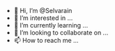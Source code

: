 - 👋 Hi, I’m @Selvarain
- 👀 I’m interested in ...
- 🌱 I’m currently learning ...
- 💞️ I’m looking to collaborate on ...
- 📫 How to reach me ...

<!---
Selvarain/Selvarain is a ✨ special ✨ repository because its `README.md` (this file) appears on your GitHub profile.
You can click the Preview link to take a look at your changes.
--->
